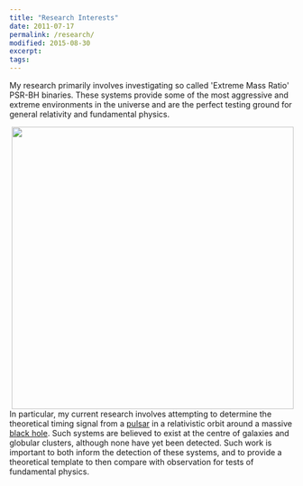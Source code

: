 ```yaml
---
title: "Research Interests"
date: 2011-07-17
permalink: /research/
modified: 2015-08-30
excerpt:
tags:
---
```



My research primarily involves investigating so called 'Extreme Mass Ratio' PSR-BH binaries. These systems provide some of the most aggressive and extreme environments in the universe and are the perfect testing ground for general relativity and fundamental physics.

<img HEIGHT = "500" WIDTH="500"  src="http://tomkimpson.com/images/Optimized-rt1-2.png" align="right">

In particular, my current research involves attempting to determine the theoretical timing signal from a [pulsar](https://www.youtube.com/watch?v=gjLk_72V9Bw) in a relativistic orbit around a massive [black hole](https://www.youtube.com/watch?v=e-P5IFTqB98). Such systems are believed to exist at the centre of galaxies and globular clusters, although none have yet been detected. Such work is important to both inform the detection of these systems, and to provide a theoretical template to then compare with observation for tests of fundamental physics.

